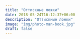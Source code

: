 ```yaml
---
title: "Оттискные ложки"
date: 2018-05-24T16:12:37+06:00
description: "Оттискные ложки"
image: "img/photo-man-book.jpg"
draft: false
---
```

